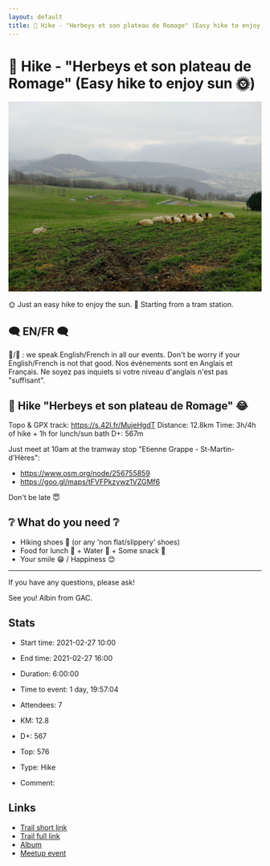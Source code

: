 ```yaml
---
layout: default
title: 🥾 Hike - "Herbeys et son plateau de Romage" (Easy hike to enjoy sun 🌞)
---
```


# 🥾 Hike - "Herbeys et son plateau de Romage" (Easy hike to enjoy sun 🌞)

![2021-02-27](/Stats/img/orig/2021-02-27.jpg)

🌞 Just an easy hike to enjoy the sun.
🚋 Starting from a tram station.

## 🗨️ EN/FR 🗨️
🦅/🐓 : we speak English/French in all our events. Don't be worry if your English/French is not that good. Nos évènements sont en Anglais et Français. Ne soyez pas inquiets si votre niveau d'anglais n'est pas "suffisant".

## 🥾 Hike "Herbeys et son plateau de Romage" 😂
Topo & GPX track: https://s.42l.fr/MujeHgdT
Distance: 12.8km
Time: 3h/4h of hike + 1h for lunch/sun bath
D+: 567m

Just meet at 10am at the tramway stop "Etienne Grappe - St-Martin-d'Hères":
- https://www.osm.org/node/256755859
- https://goo.gl/maps/tFVFPkzywz1VZGMf6

Don't be late 😇

## ❔ What do you need ❔
- Hiking shoes 🥾 (or any 'non flat/slippery' shoes)
- Food for lunch 🥕 + Water 🧃 + Some snack 🍫
- Your smile 😁 / Happiness 😊

-----------------------
If you have any questions, please ask!

See you! Albin from GAC.

## Stats

- Start time: 2021-02-27 10:00
- End time: 2021-02-27 16:00
- Duration: 6:00:00
- Time to event: 1 day, 19:57:04
- Attendees: 7

- KM: 12.8
- D+: 567
- Top: 576
- Type: Hike
- Comment: 

## Links

- [Trail short link](https://s.42l.fr/MujeHgdT)
- [Trail full link]()
- [Album](https://binnette.github.io/GacImg2021/2021-02-27-🥾-Hike-Herbeys-et-son-plateau-de-Romage-Easy-hike-to-enjoy-sun-🌞.html)
- [Meetup event](https://www.meetup.com/grenoble-adventure-club-english-french/events/276581633/)
